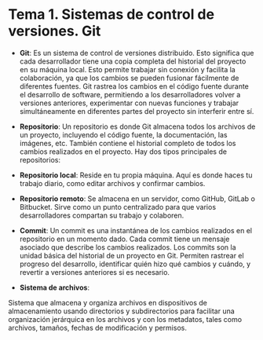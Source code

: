 # Tema 1. Sistemas de control de versiones. Git

* <tooltip term="Git">**Git**</tooltip>: Es un sistema de control de versiones distribuido. Esto significa que cada desarrollador tiene una copia completa del historial del proyecto en su máquina local. Esto permite trabajar sin conexión y facilita la colaboración, ya que los cambios se pueden fusionar fácilmente de diferentes fuentes. Git rastrea los cambios en el código fuente durante el desarrollo de software, permitiendo a los desarrolladores volver a versiones anteriores, experimentar con nuevas funciones y trabajar simultáneamente en diferentes partes del proyecto sin interferir entre sí.

* <tooltip term="Repositorio">**Repositorio**</tooltip>: Un repositorio es donde Git almacena todos los archivos de un proyecto, incluyendo el código fuente, la documentación, las imágenes, etc.  También contiene el historial completo de todos los cambios realizados en el proyecto.  Hay dos tipos principales de repositorios:

* <tooltip term="Repositorio local">**Repositorio local**</tooltip>:
Reside en tu propia máquina. Aquí es donde haces tu trabajo diario, como editar archivos y confirmar cambios.

* <tooltip term="Repositorio remoto">**Repositorio remoto**</tooltip>:
Se almacena en un servidor, como GitHub, GitLab o Bitbucket. Sirve como un punto centralizado para que varios desarrolladores compartan su trabajo y colaboren.

* <tooltip term="Commit">**Commit**</tooltip>:
Un commit es una instantánea de los cambios realizados en el repositorio en un momento dado. Cada commit tiene un mensaje asociado que describe los cambios realizados. Los commits son la unidad básica del historial de un proyecto en Git. Permiten rastrear el progreso del desarrollo, identificar quién hizo qué cambios y cuándo, y revertir a versiones anteriores si es necesario.

* <tooltip term="Sistema de archivos">**Sistema de archivos**</tooltip>:

Sistema que almacena y organiza archivos en dispositivos de almacenamiento usando directorios y subdirectorios para facilitar una organización jerárquica en los archivos y con los metadatos, tales como archivos, tamaños, fechas de modificación y permisos.